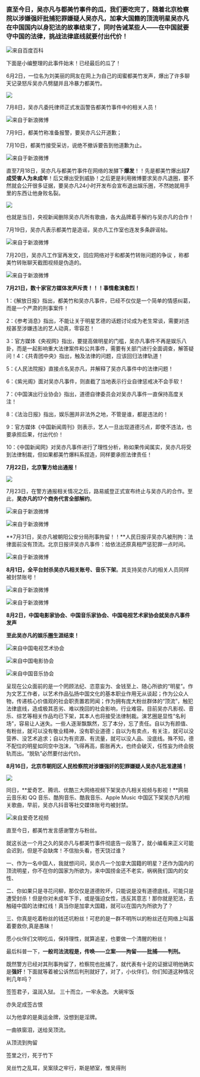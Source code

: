 ### 直至今日，吴亦凡与都美竹事件的瓜，我们要吃完了，随着北京检察院以涉嫌强奸批捕犯罪嫌疑人吴亦凡，加拿大国籍的顶流明星吴亦凡在中国国内以身犯法的故事结束了，同时告诫某些人——在中国就要守中国的法律，挑战法律底线就要付出代价！

![](https://pics1.baidu.com/feed/aec379310a55b3199d0fea896cda7b2ecdfc17d7.png?token=fb57196f76b3ed7045d016b29ade341e)来自百度百科

下面是小编整理的此事件始末！已经最后的瓜了！  

6月2日，一位名为刘美丽的网友在网上为自己的闺蜜都美竹发声，爆出了许多聊天记录怒斥吴亦凡劈腿并且冷暴力都美竹。

![](https://pics4.baidu.com/feed/38dbb6fd5266d016b5f152e4b8582d0f37fa358a.jpeg?token=680f443e597416b8390d234926269489)

7月8日，吴亦凡委托律师正式发函警告都美竹事件中的相关人员！  

![](https://pics2.baidu.com/feed/38dbb6fd5266d0163572c214a8582d0f35fa351a.jpeg?token=85390fbe769305bcd506dc73f2bbc990)来自于新浪微博

7月9日，都美竹称准备报警，要吴亦凡公开道歉；  
  

7月10日，都美竹接受采访，说绝不撤诉要告到他道歉为止。  

![](https://pics5.baidu.com/feed/dbb44aed2e738bd4160cc52890f87ede277ff972.jpeg?token=214f56bd4997e53bf063c431c8eaa273)来自于新浪微博

直至7月18日，吴亦凡与都美竹事件在网络的发酵下**爆发**！！先是都美竹爆出超**7成受害人为未成年**！后又爆出受到威胁！之后更是利用微博要求吴亦凡退圈，要不然就会公开很多证据，要吴亦凡24小时开发布会宣布退出娱乐圈，不然她就用手里的东西让他身败名裂。  

![](https://pics1.baidu.com/feed/b8014a90f603738db1a4fc2183684959f919ec47.jpeg?token=606648ef831c4c6e01ecf113b3f2a9a2)

也就是当日，央视新闻删除吴亦凡所有歌曲，各大品牌着手解约与吴亦凡的合作！

7月19日，吴亦凡表示都美竹是造谣，吴亦凡工作室也连发多条辟谣帖。  

![](https://pics1.baidu.com/feed/50da81cb39dbb6fde28ad22539575210962b375f.jpeg?token=0d47709a04b7463c461a8a222a2314b0)来自于新浪微博

7月20日，吴亦凡工作室再发文，回应网络对于和都美竹转账问题的争议 ，称都美竹转账聊天截图视频是伪造的。  

![](https://pics0.baidu.com/feed/50da81cb39dbb6fdcff6d7f237575210962b3734.jpeg?token=01d5d719b3467af32243159f4006123f)来自于新浪微博

**7月21日，数十家官方媒体发声斥责！！！事情愈演愈烈！**  

1：《解放日报》指出，都美竹和吴亦凡事件，已经不仅仅是一个简单的情感纠葛，而是一个严肃的刑事案件！

2：《参考消息》指出，不能让关于明星艺德的话题讨论成为老生常谈，需要对违规甚至涉嫌违法的艺人动真，零容忍！

3：官方媒体《央视网》指出，要提高做明星的门槛，吴亦凡事件不再是娱乐八卦，而是一起影响重大法律案件和公共事件，需要有关部门进行全面调查，解答疑问！4：《共青团中央》指出，触及法律的问题，应该回归法律轨道！

5：《人民法院报》直接点名吴亦凡，并解释了吴亦凡事件中的法律问题！

6：《紫光阁》面对吴亦凡事件，则直截了当地表示行业自律惩戒决不会手软！

7：《中国演出行业协会》指出，道德自律委员会对吴亦凡事件一直保持高度关注！

8：《法治日报》指出，娱乐圈并非法外之地，不管是谁，都是违法的！

9：官方媒体《中国新闻周刊》则表示，艺人一旦出现道德污点，即使不违法，也要承担后果，付出代价！

10：《中国新闻网》对吴亦凡事件进行了理性分析，称如果传闻属实，吴亦凡将受到法律制裁，但如果都美竹爆料系捏造，同样要承担法律责任！

**7月22日，北京警方给出通报！**  

![](https://pics7.baidu.com/feed/d833c895d143ad4b4aff5350ba71a3a7a60f06cc.jpeg?token=cceef1823380304577dc9279db40e0d7)

7月23日，在警方通报相关情况之后，路易威登正式宣布终止与吴亦凡的合作。至此，**吴亦凡的17个商务代言全部解约**。  

![](https://pics7.baidu.com/feed/d833c895d143ad4ba2c72227ad71a3a7a60f06e3.png?token=ce3b60aa7043e3f12c4e969e747f9609)来自于新浪微博

![](https://pics5.baidu.com/feed/7dd98d1001e939013e2d9d75449fadef37d196cd.png?token=ec7476bdd146e9dfd0b861c5a72f3e6a)来自于新浪微博

**7月31日，吴亦凡被朝阳公安分局刑事拘留！！**人民日报评吴亦凡被刑拘：法律面前没有顶流。北京日报评吴亦凡事件：给依法还原真相严惩犯罪一点时间。  

![](https://pics0.baidu.com/feed/1e30e924b899a9014aac89f42ae6f3730008f5d7.jpeg?token=0429874debf149cf3fd4eb508bff5a3e)来自于新浪微博

**8月1日，全平台封杀吴亦凡相关账号、音乐下架**。其支持吴亦凡的相关人员同样被封禁账号！  

![](https://pics0.baidu.com/feed/91ef76c6a7efce1b06d747f190220ad6b58f658d.jpeg?token=ce89da40946eb2ced384048a9b272f03)来自于新浪微博

![](https://pics1.baidu.com/feed/6d81800a19d8bc3e056be64ea9f85f16a9d3454b.jpeg?token=897d6371db9751b423d996379497f3cb)来自于新浪微博

**8月2日，中国电影家协会、中国音乐家协会、中国电视艺术家协会就吴亦凡事件发声**  

**至此吴亦凡的娱乐圈生涯结束！**

![](https://pics4.baidu.com/feed/d50735fae6cd7b895067ecc83557bbafd8330eea.jpeg?token=ce85b0558a98f420b13895baa02b3c78)来自中国电视艺术协会

![](https://pics4.baidu.com/feed/908fa0ec08fa513dad45da49171eacf3b3fbd932.jpeg?token=5905dd646bff4c3f11fbcac03b14458f)来自中国电影协会

![](https://pics3.baidu.com/feed/b17eca8065380cd76c9cd30c8e37543c5b8281c9.jpeg?token=14e4b4f2bea6052d166cf8771a33d3b7)来自中国音乐协会

呈现在公众面前的是一个罔顾法纪、恣意妄为、金钱至上、随心所欲的“明星”。作为文艺工作者，以艺术作品弘扬中国文化的基本职业作用无从谈起；作为公众人物，传递核心价值观的社会职责置若罔闻；作为拥有庞大粉丝群体的“顶流”，触犯法律底线，造成极其恶劣、难以挽回的社会影响，行业难容。目前吴亦凡影视、音乐、综艺等相关作品均已下架，其本人也将接受法律制裁。演艺圈是显性“名利场”，容易让人迷失。一些人逐渐飘飘然，忘了本分，忘了责任。自以为有颜值、有粉丝，就可以没有敬业精神，没有职业道德；自以为有卖点，有关注，就可以没营养、没艺术追求；自以为有资源、有流量，就可以没人品、没底线。殊不知，德不配位的明星如同空中泡沫，飞得再高，膨胀再大，也终会破灭，任性妄为终会脱轨而出。“脱轨”必然要付出代价。

**8月16日，北京市朝阳区人民检察院对涉嫌强奸的犯罪嫌疑人吴亦凡批准逮捕！**  

![](https://pics7.baidu.com/feed/cefc1e178a82b901d8bdb12b42fe507f3912ef16.jpeg?token=d15c76149a8246aa5b55704e5794c03a)

同日，**爱奇艺、腾讯、优酷三大网络视频下架吴亦凡相关视频与影视！**网易云音乐和 QQ 音乐、酷狗音乐、酷我音乐、Apple Music 中国区下架吴亦凡的相关歌曲，早前，吴亦凡抖音等社交媒体账号均被封禁。  

![](https://pics2.baidu.com/feed/f2deb48f8c5494ee957e36e9078619f698257e59.jpeg?token=91e8024db3fbeb2269c2b1221067f383)来自爱奇艺视频

直至今日，都美竹发言感谢警方与粉丝。  
  

就这长达一个月之久的吴亦凡与都美竹事件彻底告一段落了，就小编看来正义可能会迟到，但是不会缺席！不信抬头看，苍天饶过谁？

一、作为一名中国人，我就想问问，吴亦凡一个加拿大国籍的明星？还作为国内的顶流明星，你不在你的国家为所欲为，来中国捞金还不老实，祸祸我们国内的女性、

二、你如果只是寻花问柳，那仅仅是道德败坏，只能说是没有道德底线，可能只是遭受封杀！但是你对未成年下手，或是强迫女性，违反其意志！那你就是犯法，去触碰中国的法律红线！真当你是加拿大国籍，就可以在国内为所欲为了？

三、你真是吃着粉丝的钱还坑粉丝！可悲的是一群不明所以的粉丝还在网络上叫嚣着要救你,真是愚昧！

愿小伙伴们文明吃瓜，保持理性，就算追星，也要做一个清醒的粉丝！

最后科普一下，**一般司法流程是，传唤——立案——拘留——批捕——判刑。**

既然警方已经对其刑事拘留了，检察院也批捕了，就代表有十足的证据证明他确实是**强奸**！下面就等着被公诉然后判刑就好了，对了，小伙伴们，你们知道这种情况判几年吗？



签签君子，温润入狱。
三十而立，一牢永逸。
大碗牢饭

亦失足成签古恨

以为他拿的是奥运金牌，没想到是淫牌。

一曲铁窗泪，送给吴顶流。

从顶流到拘留

签里之行，死于竹下

吴丝竹之乱耳，吴案牍之牢行，斯是陋室，惟吴得刑







